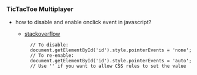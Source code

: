 ### TicTacToe Multiplayer

-   how to disable and enable onclick event in javascript?

    -   [stackoverflow](https://stackoverflow.com/questions/18982642/how-to-disable-and-then-enable-onclick-event-on-div-with-javascript/18983026)

              // To disable:
              document.getElementById('id').style.pointerEvents = 'none';
              // To re-enable:
              document.getElementById('id').style.pointerEvents = 'auto';
              // Use '' if you want to allow CSS rules to set the value
